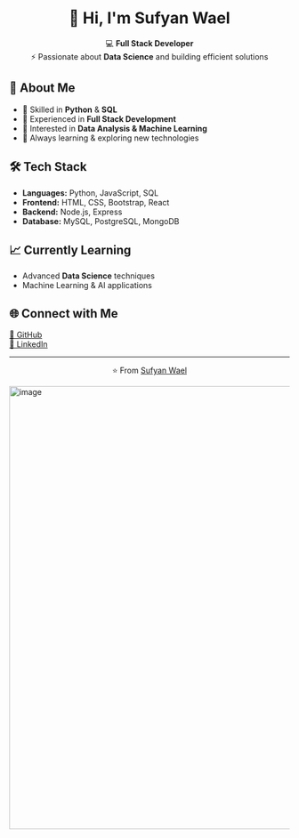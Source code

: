 <h1 align="center">👋 Hi, I'm Sufyan Wael</h1>

<p align="center">
  💻 <b>Full Stack Developer</b><br>
  ⚡ Passionate about <b>Data Science</b> and building efficient solutions
</p>

<h2>🚀 About Me</h2>
<ul>
  <li>🔹 Skilled in <b>Python</b> & <b>SQL</b></li>
  <li>🔹 Experienced in <b>Full Stack Development</b></li>
  <li>🔹 Interested in <b>Data Analysis & Machine Learning</b></li>
  <li>🔹 Always learning & exploring new technologies</li>
</ul>

<h2>🛠️ Tech Stack</h2>
<ul>
  <li><b>Languages:</b> Python, JavaScript, SQL</li>
  <li><b>Frontend:</b> HTML, CSS, Bootstrap, React</li>
  <li><b>Backend:</b> Node.js, Express</li>
  <li><b>Database:</b> MySQL, PostgreSQL, MongoDB</li>
</ul>

<h2>📈 Currently Learning</h2>
<ul>
  <li>Advanced <b>Data Science</b> techniques</li>
  <li>Machine Learning & AI applications</li>
</ul>

<h2>🌐 Connect with Me</h2>
<p>
  <a href="https://github.com/YourUsername" target="_blank">🌟 GitHub</a><br>
  <a href="https://linkedin.com/in/YourProfile" target="_blank">💼 LinkedIn</a>
</p>

<hr>

<p align="center">⭐️ From <a href="https://github.com/YourUsername">Sufyan Wael</a></p>
<img width="1905" height="797" alt="image" src="https://github.com/user-attachments/assets/0ea46719-a947-4ea1-84d9-2b24da0933fa" />

